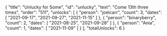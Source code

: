 {
  "title": "Unlucky for Some",
  "id": "unlucky",
  "text": "Come 13th three times",
  "order": "511",
  "unlocks": [
    {
      "person": "joelcarr",
      "count": 3,
      "dates": [
        "2021-09-17",
        "2021-09-27",
        "2021-11-15"
      ]
    },
    {
      "person": "binaryberry",
      "count": 2,
      "dates": [
        "2021-08-25",
        "2021-09-28"
      ]
    },
    {
      "person": "Ania",
      "count": 1,
      "dates": [
        "2021-11-09"
      ]
    }
  ],
  "totalUnlocks": 6
}